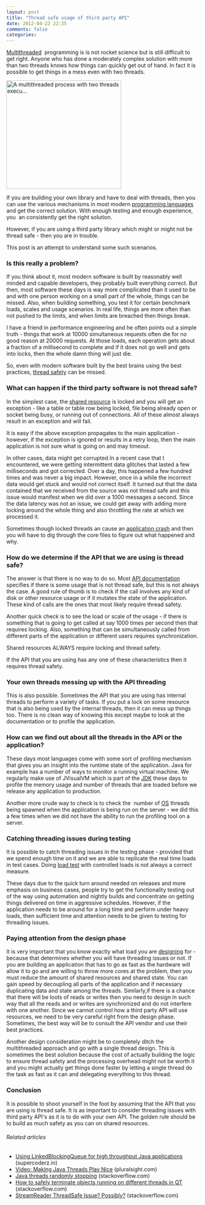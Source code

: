 ```yaml
---
layout: post
title: "Thread safe usage of third party API"
date: 2012-04-22 22:35
comments: false
categories:
---
```


<a  title="Thread (computer science)" href="http://en.wikipedia.org/wiki/Thread_%28computer_science%29" rel="wikipedia" target="_blank">Multithreaded</a>  programming is is not rocket science but is still difficult to get right. Anyone who has done a moderately complex solution with more than two threads knows how things can quickly get out of hand. In fact it is possible to get things in a mess even with two threads.

<a href="http://commons.wikipedia.org/wiki/File:Multithreaded_process.svg" target="_blank"><img  title="A multithreaded process with two threads execu..." src="http://upload.wikimedia.org/wikipedia/commons/thumb/a/a5/Multithreaded_process.svg/300px-Multithreaded_process.svg.png" alt="A multithreaded process with two threads execu..." width="300" height="283" /></a>

If you are building your own library and have to deal with threads, then you can use the various mechanisms in most modern <a  title="Programming language" href="http://en.wikipedia.org/wiki/Programming_language" rel="wikipedia" target="_blank">programming languages</a> and get the correct solution. With enough testing and enough experience, you  an consistently get the right solution.

However, if you are using a third party library which might or might not be thread safe - then you are in trouble.

This post is an attempt to understand some such scenarios.


<h3>Is this really a problem?</h3>
If you think about it, most modern software is built by reasonably well minded and capable developers, they probably built everything correct. But then, most software these days is way more complicated than it used to be and with one person working on a small part of the whole, things can be missed. Also, when building something, you test it for certain benchmark loads, scales and usage scenarios. In real life, things are more often than not pushed to the limits, and when limits are breached then things break.

I have a friend in performance engineering and he often points out a simple truth - things that work at 10000 simultaneous requests often die for no good reason at 20000 requests. At those loads, each operation gets about a fraction of a millisecond to complete and if it does not go well and gets into locks, then the whole damn thing will just die.

So, even with modern software built by the best brains using the best practices, <a  title="Thread safety" href="http://en.wikipedia.org/wiki/Thread_safety" rel="wikipedia" target="_blank">thread safety</a> can be missed.
<h3>What can happen if the third party software is not thread safe?</h3>
In the simplest case, the <a  title="Shared resource" href="http://en.wikipedia.org/wiki/Shared_resource" rel="wikipedia" target="_blank">shared resource</a> is locked and you will get an exception - like a table or table row being locked, file being already open or socket being busy, or running out of connections. All of these almost always result in an exception and will fail.

It is easy if the above exception propagates to the main application - however, if the exception is ignored or results in a retry loop, then the main application is not sure what is going on and may timeout.

In other cases, data might get corrupted.In a recent case that I encountered, we were getting intermittent data glitches that lasted a few milliseconds and got corrected. Over a day, this happened a few hundred times and was never a big impact. However, once in a while the incorrect data would get stuck and would not correct itself. It turned out that the data contained that we received from the source was not thread safe and this issue would manifest when we did over a 1000 messages a second. Since the data latency was not an issue, we could get away with adding more locking around the whole thing and also throttling the rate at which we processed it.

Sometimes though locked threads an cause an <a  title="Crash (computing)" href="http://en.wikipedia.org/wiki/Crash_%28computing%29" rel="wikipedia" target="_blank">application crash</a> and then you will have to dig through the core files to figure out what happened and why.
<h3>How do we determine if the API that we are using is thread safe?</h3>
The answer is that there is no way to do so. Most <a  title="Application programming interface" href="http://en.wikipedia.org/wiki/Application_programming_interface" rel="wikipedia" target="_blank">API documentation</a> specifies if there is some usage that is not thread safe, but this is not always the case. A good rule of thumb is to check if the call involves any kind of disk or other resource usage or if it mutates the state of the application. These kind of calls are the ones that most likely require thread safety.

Another quick check is to see the load or scale of the usage - if there is something that is going to get called at say 1000 times per second then that requires locking. Also, something that can be simultaneously called from different parts of the application or different users requires synchronization.

Shared resources ALWAYS require locking and thread safety.

If the API that you are using has any one of these characteristics then it requires thread safety.
<h3>Your own threads messing up with the API threading</h3>
This is also possible. Sometimes the API that you are using has internal threads to perform a variety of tasks. If you put a lock on some resource that is also being used by the internal threads, then it can mess up things too. There is no clean way of knowing this except maybe to look at the documentation or to profile the application.
<h3>How can we find out about all the threads in the API or the application?</h3>
These days most languages come with some sort of profiling mechanism that gives you an insight into the runtime state of the application. Java for example has a number of ways to monitor a running virtual machine. We regularly make use of JVisualVM which is part of the <a  title="Java Development Kit" href="https://jdk6.dev.java.net/" rel="homepage" target="_blank">JDK</a> these days to profile the memory usage and number of threads that are loaded before we release any application to production.

Another more crude way to check is to check the  number of <a  title="Operating system" href="http://en.wikipedia.org/wiki/Operating_system" rel="wikipedia" target="_blank">OS</a> threads being spawned when the application is being run on the server - we did this a few times when we did not have the ability to run the profiling tool on a server.
<h3>Catching threading issues during testing</h3>
It is possible to catch threading issues in the testing phase - provided that we spend enough time on it and we are able to replicate the real time loads in test cases. Doing <a  title="Load testing" href="http://en.wikipedia.org/wiki/Load_testing" rel="wikipedia" target="_blank">load test</a> with controlled loads is not always a correct measure.

These days due to the quick turn around needed on releases and more emphasis on business cases, people try to get the functionality testing out of the way using automation and nightly builds and concentrate on getting things delivered on time in aggressive schedules. However, if the application needs to be around for a long time and perform under heavy loads, then sufficient time and attention needs to be given to testing for threading issues.
<h3>Paying attention from the design phase</h3>
It is very important that you know exactly what load you are <a  title="Design" href="http://en.wikipedia.org/wiki/Design" rel="wikipedia" target="_blank">designing</a> for - because that determines whether you will have threading issues or not. If you are building an application that has to go as fast as the hardware will allow it to go and are willing to throw more cores at the problem, then you must reduce the amount of shared resources and shared state. You can gain speed by decoupling all parts of the application and if necessary duplicating data and state among the threads. Similarly,if there is a chance that there will be loots of reads or writes then you need to design in such way that all the reads and or writes are synchronized and do not interfere with one another. Since we cannot control how a third party API will use resources, we need to be very careful right from the design phase. Sometimes, the best way will be to consult the API vendor and use their best practices.

Another design consideration might be to completely ditch the multithreaded approach and go with a single thread design. This is sometimes the best solution because the cost of actually building the logic to ensure thread safety and the processing overhead might not be worth it and you might actually get things done faster by letting a single thread do the task as fast as it can and delegating everything to this thread.
<h3>Conclusion</h3>
It is possible to shoot yourself in the foot by assuming that the API that you are using is thread safe. It is as important to consider threading issues with third party API's as it is to do with your own API. The golden rule should be to build as much safety as you can on shared resources.
<h6 class="zemanta-related-title" style="font-size:1em;">Related articles</h6>
<ul class="zemanta-article-ul">
	<li class="zemanta-article-ul-li"><a href="http://supercoderz.in/2012/02/04/using-linkedblockingqueue-for-high-throughput-java-applications/" target="_blank">Using LinkedBlockingQueue for high throughput Java applications</a> (supercoderz.in)</li>
	<li class="zemanta-article-ul-li"><a href="http://blog.pluralsight.com/2012/04/13/video-making-java-threads-play-nice/" target="_blank">Video: Making Java Threads Play Nice</a> (pluralsight.com)</li>
	<li class="zemanta-article-ul-li"><a href="http://stackoverflow.com/questions/9671515/java-threads-randomly-stopping" target="_blank">Java threads randomly stopping</a> (stackoverflow.com)</li>
	<li class="zemanta-article-ul-li"><a href="http://stackoverflow.com/questions/9549418/how-to-safely-terminate-objects-running-on-different-threads-in-qt" target="_blank">How to safely terminate objects running on different threads in QT</a> (stackoverflow.com)</li>
	<li class="zemanta-article-ul-li"><a href="http://stackoverflow.com/questions/9147082/streamreader-threadsafe-issue-possibly" target="_blank">StreamReader ThreadSafe Issue? Possibly?</a> (stackoverflow.com)</li>
</ul>